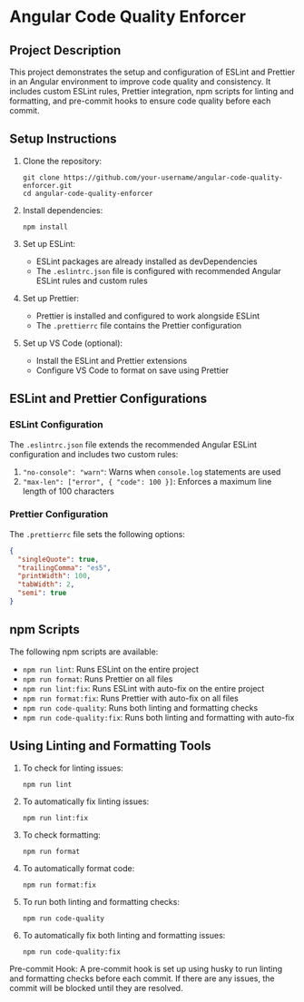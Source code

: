 # Angular Code Quality Enforcer

## Project Description

This project demonstrates the setup and configuration of ESLint and Prettier in an Angular environment to improve code quality and consistency. It includes custom ESLint rules, Prettier integration, npm scripts for linting and formatting, and pre-commit hooks to ensure code quality before each commit.

## Setup Instructions

1. Clone the repository:

   ```
   git clone https://github.com/your-username/angular-code-quality-enforcer.git
   cd angular-code-quality-enforcer
   ```

2. Install dependencies:

   ```
   npm install
   ```

3. Set up ESLint:

   - ESLint packages are already installed as devDependencies
   - The `.eslintrc.json` file is configured with recommended Angular ESLint rules and custom rules

4. Set up Prettier:

   - Prettier is installed and configured to work alongside ESLint
   - The `.prettierrc` file contains the Prettier configuration

5. Set up VS Code (optional):
   - Install the ESLint and Prettier extensions
   - Configure VS Code to format on save using Prettier

## ESLint and Prettier Configurations

### ESLint Configuration

The `.eslintrc.json` file extends the recommended Angular ESLint configuration and includes two custom rules:

1. `"no-console": "warn"`: Warns when `console.log` statements are used
2. `"max-len": ["error", { "code": 100 }]`: Enforces a maximum line length of 100 characters

### Prettier Configuration

The `.prettierrc` file sets the following options:

```json
{
  "singleQuote": true,
  "trailingComma": "es5",
  "printWidth": 100,
  "tabWidth": 2,
  "semi": true
}
```

## npm Scripts

The following npm scripts are available:

- `npm run lint`: Runs ESLint on the entire project
- `npm run format`: Runs Prettier on all files
- `npm run lint:fix`: Runs ESLint with auto-fix on the entire project
- `npm run format:fix`: Runs Prettier with auto-fix on all files
- `npm run code-quality`: Runs both linting and formatting checks
- `npm run code-quality:fix`: Runs both linting and formatting with auto-fix

## Using Linting and Formatting Tools

1. To check for linting issues:

   ```
   npm run lint
   ```

2. To automatically fix linting issues:

   ```
   npm run lint:fix
   ```

3. To check formatting:

   ```
   npm run format
   ```

4. To automatically format code:

   ```
   npm run format:fix
   ```

5. To run both linting and formatting checks:

   ```
   npm run code-quality
   ```

6. To automatically fix both linting and formatting issues:
   ```
   npm run code-quality:fix
   ```

Pre-commit Hook:
A pre-commit hook is set up using husky to run linting and formatting checks before each commit. If there are any issues, the commit will be blocked until they are resolved.
